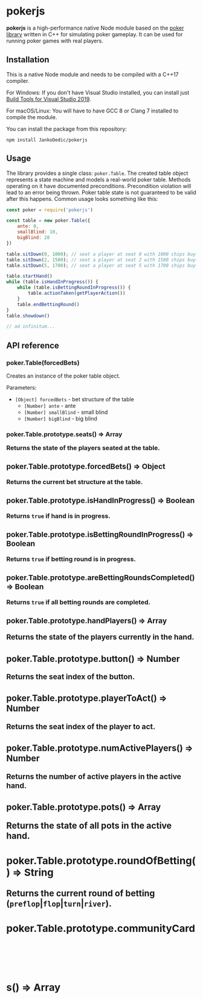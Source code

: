 # pokerjs

**pokerjs** is a high-performance native Node module based on the [poker library](https://github.com/JankoDedic/poker) written in C++ for simulating poker gameplay. It can be used for running poker games with real players.

## Installation

This is a native Node module and needs to be compiled with a C++17 compiler.

For Windows: If you don't have Visual Studio installed, you can install just [Build Tools for Visual Studio 2019](https://visualstudio.microsoft.com/downloads/#build-tools-for-visual-studio-2019).

For macOS/Linux: You will have to have GCC 8 or Clang 7 installed to compile the module.

You can install the package from this repository:

```
npm install JankoDedic/pokerjs
```

## Usage

The library provides a single class: `poker.Table`. The created table object represents a state machine and models a real-world poker table. Methods operating on it have documented preconditions. Precondition violation will lead to an error being thrown. Poker table state is not guaranteed to be valid after this happens. Common usage looks something like this:

```javascript
const poker = require('pokerjs')

const table = new poker.Table({
    ante: 0,
    smallBlind: 10,
    bigBlind: 20
})

table.sitDown(0, 1000); // seat a player at seat 0 with 1000 chips buy-in
table.sitDown(2, 1500); // seat a player at seat 2 with 1500 chips buy-in
table.sitDown(5, 1700); // seat a player at seat 5 with 1700 chips buy-in

table.startHand()
while (table.isHandInProgress()) {
    while (table.isBettingRoundInProgress()) {
        table.actionTaken(getPlayerAction())
    }
    table.endBettingRound()
}
table.showdown()

// ad infinitum...
```

## API reference

### poker.Table(forcedBets)

Creates an instance of the poker table object.

Parameters:
- `[Object] forcedBets` - bet structure of the table
    - `[Number] ante` - ante
    - `[Number] smallBlind` - small blind
    - `[Number] bigBlind` - big blind

### poker.Table.prototype.seats() => Array<Object>

Returns the state of the players seated at the table.

### poker.Table.prototype.forcedBets() => Object

Returns the current bet structure at the table.

### poker.Table.prototype.isHandInProgress() => Boolean

Returns `true` if hand is in progress.

### poker.Table.prototype.isBettingRoundInProgress() => Boolean

Returns `true` if betting round is in progress.

### poker.Table.prototype.areBettingRoundsCompleted() => Boolean

Returns `true` if all betting rounds are completed.

### poker.Table.prototype.handPlayers() => Array<Object>

Returns the state of the players currently in the hand.

### poker.Table.prototype.button() => Number

Returns the seat index of the button.

### poker.Table.prototype.playerToAct() => Number

Returns the seat index of the player to act.

### poker.Table.prototype.numActivePlayers() => Number

Returns the number of active players in the active hand.

### poker.Table.prototype.pots() => Array<Object>

Returns the state of all pots in the active hand.

### poker.Table.prototype.roundOfBetting() => String

Returns the current round of betting (`preflop`|`flop`|`turn`|`river`).

### poker.Table.prototype.communityCards() => Array<Object>

Returns the community cards for the active hand.

### poker.Table.prototype.automaticActions() => Array<Object>

Returns the toggled automatic actions at the table.

### poker.Table.prototype.canSetAutomaticActions(seatIndex) => Boolean

Returns `true` if the player with a given `seatIndex` can set an automatic action.

Parameters:
- `[Number] seatIndex` - seat index of a player

### poker.Table.prototype.legalAutomaticActions(seatIndex) => Array<String>

Returns an array of legal automatic actions for a player with a given `seatIndex`.

Parameters:
- `[Number] seatIndex` - seat index of a player

### poker.Table.prototype.setForcedBets(forcedBets)

Modifies the bet structure of the table.

Parameters:
- `[Object] forcedBets` - bet structure of the table
    - `[Number] ante` - ante
    - `[Number] smallBlind` - small blind
    - `[Number] bigBlind` - big blind

### poker.Table.prototype.sitDown(seatIndex, buyIn)

Indicate that a player took a given seat with a given buy-in.

Parameters:
- `[Number] seatIndex` - index of an unoccupied seat
- `[Number] buyIn` - amount of chips the player sat down with

### poker.Table.prototype.standUp(seatIndex)

Indicate that a player has left the table.

Parameters:
- `[Number] seatIndex` - index of an occupied seat

### poker.Table.prototype.startHand()

Start a new hand by collecting ante, placing blinds and dealing cards.

### poker.Table.prototype.actionTaken(action[, betSize])

Indicate that the player to act has taken an action.

Parameters:
- `[String] action` - type of action (`fold`|`check`|`call`|`bet`|`raise`)
- `[Number] betSize` - the size of the bet (if action is aggressive)

### poker.Table.prototype.endBettingRound()

End the current betting round which is no longer in progress. Collect the bets and form the pots.

### poker.Table.prototype.showdown()

Perform a showdown. Evaluate the players' hands and pay the winners.

### poker.Table.prototype.setAutomaticAction(seatIndex, automaticAction)

Set the automatic action for a given player.

Parameters:
- `[Number] seatIndex` - seat index of a player
- `[String] automaticAction` - type of automatic action (`fold`|`check/fold`|`check`|`call`|`call any`|`all-in`)

## License

This project is licensed under the MIT license. See [LICENSE](LICENSE).
